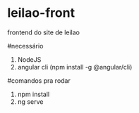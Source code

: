 # leilao-front
frontend do site de leilao

#necessário
1. NodeJS
2. angular cli (npm install -g @angular/cli)

#comandos pra rodar
1. npm install
2. ng serve
